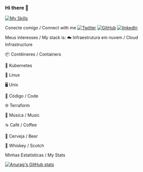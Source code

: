### Hi there 👋

<!--
**kcadorin/kcadorin** is a ✨ _special_ ✨ repository because its `README.md` (this file) appears on your GitHub profile.

Here are some ideas to get you started:

- 🔭 I’m currently working on ...
- 🌱 I’m currently learning ...
- 👯 I’m looking to collaborate on ...
- 🤔 I’m looking for help with ...
- 💬 Ask me about ...
- 📫 How to reach me: ...
- 😄 Pronouns: ...
- ⚡ Fun fact: ...
-->

[![My Skills](https://skillicons.dev/icons?i=js,html,css,wasm)](https://skillicons.dev)

Conecte comigo / Connect with me
<a href="https://twitter.com/kaleby" target="_blank"><img alt="Twitter" src="https://img.shields.io/badge/-%40a__mioranza-blue?style=flat&logo=twitter&logoColor=white"></a>
<a href="https://github.com/kcadorin" target="_blank"><img alt="GitHub" src="https://img.shields.io/badge/-amioranza-black?style=flat&logo=github&logoColor=white"></a>
<a href="https://www.linkedin.com/in/kaleby-cadorin/" target="_blank"><img alt="linkedIn" src="https://img.shields.io/badge/-amioranza-blue?style=flat&logo=linkedin&logoColor=white"></a>

Meus interesses / My stack is:
☁️ Infraestrutura em nuvem / Cloud Infrastructure

📦 Contêineres / Containers

🚢 Kubernetes

🐧 Linux

🖥️ Unix

📄 Código / Code

🌐 Terraform

🎸 Música / Music

☕ Café / Coffee

🍺 Cerveja / Beer

🍺 Whiskey / Scotch


Minhas Estatísticas / My Stats

[![Anurag's GitHub stats](https://github-readme-stats.vercel.app/api?username=kcadorin&show_icons=true)](https://github.com/anuraghazra/github-readme-stats)
